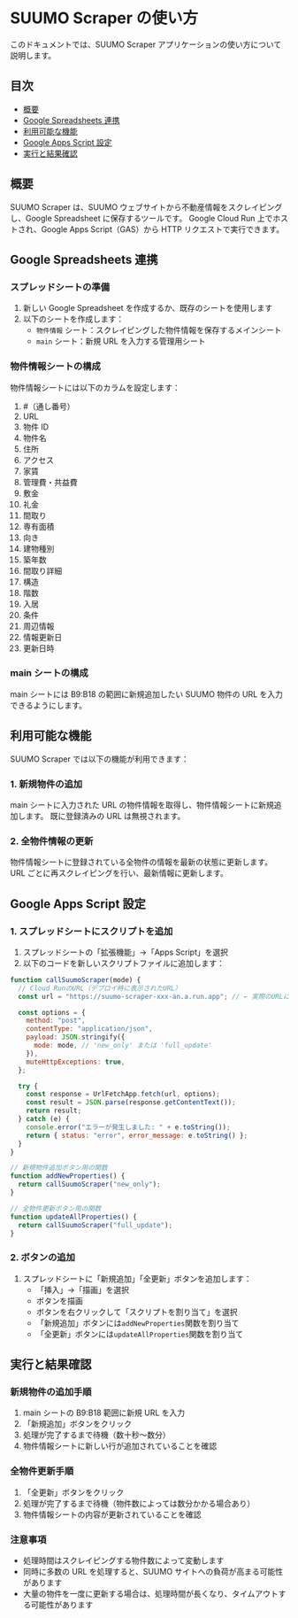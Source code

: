 # SUUMO Scraper の使い方

このドキュメントでは、SUUMO Scraper アプリケーションの使い方について説明します。

## 目次

- [概要](#概要)
- [Google Spreadsheets 連携](#google-spreadsheets連携)
- [利用可能な機能](#利用可能な機能)
- [Google Apps Script 設定](#google-apps-script設定)
- [実行と結果確認](#実行と結果確認)

## 概要

SUUMO Scraper は、SUUMO ウェブサイトから不動産情報をスクレイピングし、Google Spreadsheet に保存するツールです。
Google Cloud Run 上でホストされ、Google Apps Script（GAS）から HTTP リクエストで実行できます。

## Google Spreadsheets 連携

### スプレッドシートの準備

1. 新しい Google Spreadsheet を作成するか、既存のシートを使用します
2. 以下のシートを作成します：
   - `物件情報` シート：スクレイピングした物件情報を保存するメインシート
   - `main` シート：新規 URL を入力する管理用シート

### 物件情報シートの構成

物件情報シートには以下のカラムを設定します：

1. #（通し番号）
2. URL
3. 物件 ID
4. 物件名
5. 住所
6. アクセス
7. 家賃
8. 管理費・共益費
9. 敷金
10. 礼金
11. 間取り
12. 専有面積
13. 向き
14. 建物種別
15. 築年数
16. 間取り詳細
17. 構造
18. 階数
19. 入居
20. 条件
21. 周辺情報
22. 情報更新日
23. 更新日時

### main シートの構成

main シートには B9:B18 の範囲に新規追加したい SUUMO 物件の URL を入力できるようにします。

## 利用可能な機能

SUUMO Scraper では以下の機能が利用できます：

### 1. 新規物件の追加

main シートに入力された URL の物件情報を取得し、物件情報シートに新規追加します。
既に登録済みの URL は無視されます。

### 2. 全物件情報の更新

物件情報シートに登録されている全物件の情報を最新の状態に更新します。
URL ごとに再スクレイピングを行い、最新情報に更新します。

## Google Apps Script 設定

### 1. スプレッドシートにスクリプトを追加

1. スプレッドシートの「拡張機能」→「Apps Script」を選択
2. 以下のコードを新しいスクリプトファイルに追加します：

```javascript
function callSuumoScraper(mode) {
  // Cloud RunのURL（デプロイ時に表示されたURL）
  const url = "https://suumo-scraper-xxx-an.a.run.app"; // ← 実際のURLに置き換える

  const options = {
    method: "post",
    contentType: "application/json",
    payload: JSON.stringify({
      mode: mode, // 'new_only' または 'full_update'
    }),
    muteHttpExceptions: true,
  };

  try {
    const response = UrlFetchApp.fetch(url, options);
    const result = JSON.parse(response.getContentText());
    return result;
  } catch (e) {
    console.error("エラーが発生しました: " + e.toString());
    return { status: "error", error_message: e.toString() };
  }
}

// 新規物件追加ボタン用の関数
function addNewProperties() {
  return callSuumoScraper("new_only");
}

// 全物件更新ボタン用の関数
function updateAllProperties() {
  return callSuumoScraper("full_update");
}
```

### 2. ボタンの追加

1. スプレッドシートに「新規追加」「全更新」ボタンを追加します：
   - 「挿入」→「描画」を選択
   - ボタンを描画
   - ボタンを右クリックして「スクリプトを割り当て」を選択
   - 「新規追加」ボタンには`addNewProperties`関数を割り当て
   - 「全更新」ボタンには`updateAllProperties`関数を割り当て

## 実行と結果確認

### 新規物件の追加手順

1. main シートの B9:B18 範囲に新規 URL を入力
2. 「新規追加」ボタンをクリック
3. 処理が完了するまで待機（数十秒〜数分）
4. 物件情報シートに新しい行が追加されていることを確認

### 全物件更新手順

1. 「全更新」ボタンをクリック
2. 処理が完了するまで待機（物件数によっては数分かかる場合あり）
3. 物件情報シートの内容が更新されていることを確認

### 注意事項

- 処理時間はスクレイピングする物件数によって変動します
- 同時に多数の URL を処理すると、SUUMO サイトへの負荷が高まる可能性があります
- 大量の物件を一度に更新する場合は、処理時間が長くなり、タイムアウトする可能性があります
